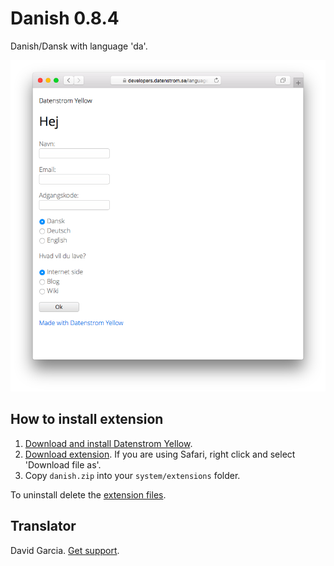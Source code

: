 Danish 0.8.4
============
Danish/Dansk with language 'da'.

<p align="center"><img src="danish-screenshot.png?raw=true" alt="Screenshot"></p>

## How to install extension

1. [Download and install Datenstrom Yellow](https://github.com/datenstrom/yellow/).
2. [Download extension](https://github.com/datenstrom/yellow-extensions/raw/master/zip/danish.zip). If you are using Safari, right click and select 'Download file as'.
3. Copy `danish.zip` into your `system/extensions` folder.

To uninstall delete the [extension files](extension.ini).

## Translator

David Garcia. [Get support](https://developers.datenstrom.se/help/support).
